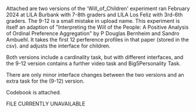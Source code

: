 Attached are two versions of the 'Will_of_Children' experiment ran February 2024 at LILA Burbank with
7-8th graders and LILA Los Feliz with 3rd-6th graders. The 9-12 is a small mistake in upload name.
This experiment is itself an adaption of  "Interpreting the Will of the People: A Positive Analysis
of Ordinal Preference Aggregation" by P Douglas Bernheim and Sandro Ambuehl. It takes the first 12 
perference profiles in that paper (stored in the csv). and adjusts the interface for children.

Both versions include a cardinality task, but with different interfaces, and the 9-12 version contains
a further video task and Big5Personality Task.

There are only minor interface changes between the two versions and an extra task for the (9-12) version.

Codebook is attached.

FILE CURRENTLY UNAVAILABLE
